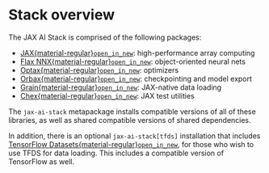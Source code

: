 # Stack overview

The JAX AI Stack is comprised of the following packages:

* [JAX{material-regular}`open_in_new`](https://jax.dev): high-performance array
  computing
* [Flax
  NNX{material-regular}`open_in_new`](https://flax.readthedocs.io/en/latest/):
  object-oriented neural nets
* [Optax{material-regular}`open_in_new`](https://optax.readthedocs.io/en/latest/index.html):
  optimizers
* [Orbax{material-regular}`open_in_new`](https://orbax.readthedocs.io/en/latest/):
  checkpointing and model export
* [Grain{material-regular}`open_in_new`](https://google-grain.readthedocs.io/en/latest/):
  JAX-native data loading
* [Chex{material-regular}`open_in_new`](https://chex.readthedocs.io/en/latest/):
  JAX test utilities

The `jax-ai-stack` metapackage installs compatible versions of all of these
libraries, as well as shared compatible versions of shared dependencies.

In addition, there is an optional `jax-ai-stack[tfds]` installation that
includes [TensorFlow
Datasets{material-regular}`open_in_new`](https://www.tensorflow.org/datasets),
for those who wish to use TFDS for data loading. This includes a compatible
version of TensorFlow as well.
